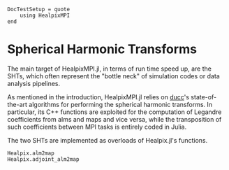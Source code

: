 ```@meta
DocTestSetup = quote
    using HealpixMPI
end
```

# Spherical Harmonic Transforms

The main target of HealpixMPI.jl, in terms of run time speed up, are the SHTs, which often represent the "bottle neck" of simulation codes or data analysis pipelines.

As mentioned in the introduction, HealpixMPI.jl relies on [ducc](https://gitlab.mpcdf.mpg.de/mtr/ducc)'s state-of-the-art algorithms for performing the spherical harmonic transforms.
In particular, its C++ functions are exploited for the computation of Legandre coefficients from alms and maps and vice versa, while the transposition of such coefficients between MPI tasks is entirely coded in Julia.

The two SHTs are implemented as overloads of Healpix.jl's functions.

```@docs
Healpix.alm2map
Healpix.adjoint_alm2map
```
